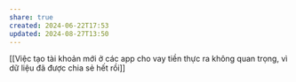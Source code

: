 ```yaml
---
share: true
created: 2024-06-22T17:53
updated: 2024-08-27T13:50
---
```

[[Việc tạo tài khoản mới ở các app cho vay tiền thực ra không quan trọng, vì dữ liệu đã được chia sẻ hết rồi]]

